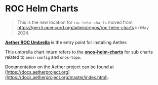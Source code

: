 # ROC Helm Charts

> This is the new location for `roc-helm-charts` moved from https://gerrit.opencord.org/admin/repos/roc-helm-charts in May 2024.

[**Aether ROC Umbrella**](aether-roc-umbrella/README.md) is the entry point for installing Aether.

This umbrella chart inturn refers to the [**onos-helm-charts**](https://github.com/onosproject/onos-helm-charts) for sub charts related to `onos-config` and `onos-topo`.

Documentation on the Aether project can be found at [https://docs.aetherproject.org](https://docs.aetherproject.org/master/index.html).
